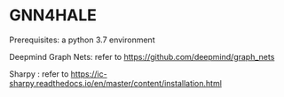 # GNN4HALE

Prerequisites:
a python 3.7 environment 

Deepmind Graph Nets: refer to https://github.com/deepmind/graph_nets

Sharpy : refer to  https://ic-sharpy.readthedocs.io/en/master/content/installation.html


